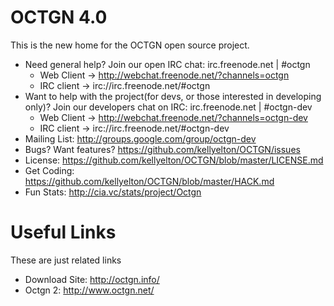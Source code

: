 OCTGN 4.0
=================================================
This is the new home for the OCTGN open source project.

* Need general help? Join our open IRC chat: irc.freenode.net | #octgn
  * Web Client -> http://webchat.freenode.net/?channels=octgn
  * IRC client -> irc://irc.freenode.net/#octgn
* Want to help with the project(for devs, or those interested in developing only)? Join our developers chat on IRC: irc.freenode.net | #octgn-dev
  * Web Client -> http://webchat.freenode.net/?channels=octgn-dev
  * IRC client -> irc://irc.freenode.net/#octgn-dev
* Mailing List: http://groups.google.com/group/octgn-dev
* Bugs? Want features? https://github.com/kellyelton/OCTGN/issues
* License: https://github.com/kellyelton/OCTGN/blob/master/LICENSE.md
* Get Coding: https://github.com/kellyelton/OCTGN/blob/master/HACK.md
* Fun Stats: http://cia.vc/stats/project/Octgn

Useful Links
=================================================
These are just related links

* Download Site: http://octgn.info/
* Octgn 2: http://www.octgn.net/
